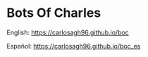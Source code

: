 # Bots Of Charles

English: https://carlosagh96.github.io/boc

Español: https://carlosagh96.github.io/boc_es
